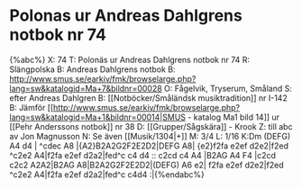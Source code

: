 # Polonas ur Andreas Dahlgrens notbok nr 74

{%abc%}
X: 74
T: Polonäs ur Andreas Dahlgrens notbok nr 74
R: Slängpolska
B: Andreas Dahlgrens notbok
B: http://www.smus.se/earkiv/fmk/browselarge.php?lang=sw&katalogid=Ma+7&bildnr=00028
O: Fågelvik, Tryserum, Småland
S: efter Andreas Dahlgren
B: [[Notböcker/Småländsk musiktradition]] nr I-142
B: Jämför [[http://www.smus.se/earkiv/fmk/browselarge.php?lang=sw&katalogid=Ma+1&bildnr=00014|SMUS - katalog Ma1 bild 14]] ur [[Pehr Anderssons notbok]] nr 38
D: [[Grupper/Sågskära]] - Krook
Z: till abc av Jon Magnusson
N: Se även [[Musik/1304|+]]
M: 3/4
L: 1/16
K:Dm
(DEFG) A4 d4 | ^cdec A8 |{A2}B2A2G2F2E2D2|DEFG A8| 
{e2}f2fa e2ef d2e2|f2ed ^c2e2 A4|f2fa e2ef d2a2|fed^c c4 d4 ::
c2cd c4 A4 |B2AG A4 F4 |c2cd c2c2 A2A2|B2AG A8|B2A2G2F2E2D2|(DEFG) A6 e2| 
f2fa e2ef d2e2|f2ed ^c2e2 A4|f2fa e2ef d2a2|fed^c c4d4 :|{%endabc%}
